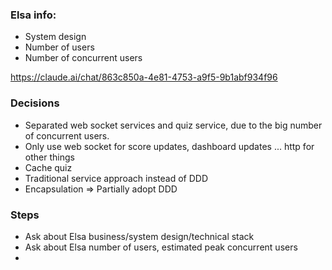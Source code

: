 ### Elsa info:
- System design
- Number of users
- Number of concurrent users

https://claude.ai/chat/863c850a-4e81-4753-a9f5-9b1abf934f96


### Decisions
- Separated web socket services and quiz service, due to the big number of concurrent users.
- Only use web socket for score updates, dashboard updates ... http for other things
- Cache quiz
- Traditional service approach instead of DDD
- Encapsulation => Partially adopt DDD


### Steps
- Ask about Elsa business/system design/technical stack
- Ask about Elsa number of users, estimated peak concurrent users
- 